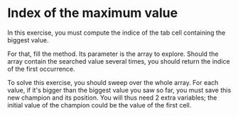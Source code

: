 # Index of the maximum value #

In this exercise, you must compute the indice of the tab cell containing the biggest value.

For that, fill the method. Its parameter is the array to
explore. Should the array contain the searched value
several times, you should return the indice of the first occurrence.

To solve this exercise, you should sweep over the whole array. For each value, if it's bigger
than the biggest value you saw so far,  you must save this new champion and its position.
You will thus need 2 extra variables; the initial value of the champion could be the value of the first cell.

